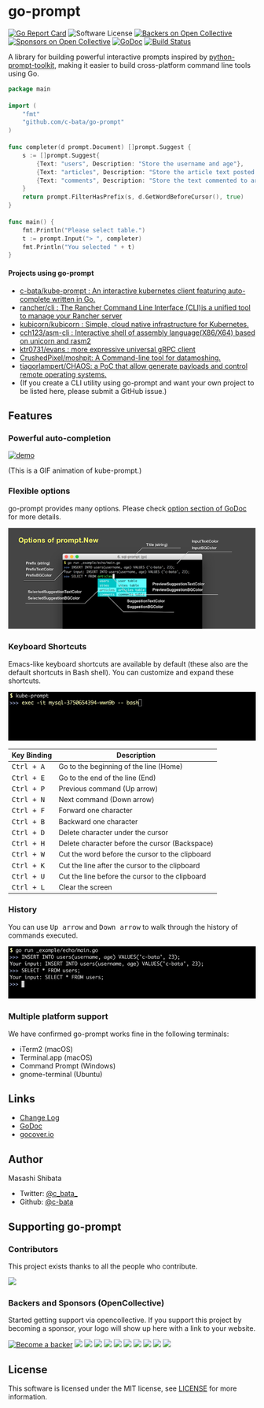 # go-prompt

[![Go Report Card](https://goreportcard.com/badge/github.com/c-bata/go-prompt)](https://goreportcard.com/report/github.com/c-bata/go-prompt)
![Software License](https://img.shields.io/badge/license-MIT-brightgreen.svg?style=flat-square)
[![Backers on Open Collective](https://opencollective.com/go-prompt/backers/badge.svg)](#backers) [![Sponsors on Open Collective](https://opencollective.com/go-prompt/sponsors/badge.svg)](#sponsors)
[![GoDoc](https://godoc.org/github.com/c-bata/go-prompt?status.svg)](https://godoc.org/github.com/c-bata/go-prompt) 
[![Build Status](https://travis-ci.org/c-bata/go-prompt.svg?branch=master)](https://travis-ci.org/c-bata/go-prompt)

A library for building powerful interactive prompts inspired by [python-prompt-toolkit](https://github.com/jonathanslenders/python-prompt-toolkit),
making it easier to build cross-platform command line tools using Go.

```go
package main

import (
	"fmt"
	"github.com/c-bata/go-prompt"
)

func completer(d prompt.Document) []prompt.Suggest {
	s := []prompt.Suggest{
		{Text: "users", Description: "Store the username and age"},
		{Text: "articles", Description: "Store the article text posted by user"},
		{Text: "comments", Description: "Store the text commented to articles"},
	}
	return prompt.FilterHasPrefix(s, d.GetWordBeforeCursor(), true)
}

func main() {
	fmt.Println("Please select table.")
	t := prompt.Input("> ", completer)
	fmt.Println("You selected " + t)
}
```

#### Projects using go-prompt

* [c-bata/kube-prompt : An interactive kubernetes client featuring auto-complete written in Go.](https://github.com/c-bata/kube-prompt)
* [rancher/cli : The Rancher Command Line Interface (CLI)is a unified tool to manage your Rancher server](https://github.com/rancher/cli)
* [kubicorn/kubicorn : Simple, cloud native infrastructure for Kubernetes.](https://github.com/kubicorn/kubicorn)
* [cch123/asm-cli : Interactive shell of assembly language(X86/X64) based on unicorn and rasm2](https://github.com/cch123/asm-cli)
* [ktr0731/evans : more expressive universal gRPC client](https://github.com/ktr0731/evans)
* [CrushedPixel/moshpit: A Command-line tool for datamoshing.](https://github.com/CrushedPixel/moshpit)
* [tiagorlampert/CHAOS: a PoC that allow generate payloads and control remote operating systems.](https://github.com/tiagorlampert/CHAOS)
* (If you create a CLI utility using go-prompt and want your own project to be listed here, please submit a GitHub issue.)

## Features

### Powerful auto-completion

[![demo](https://github.com/c-bata/assets/raw/master/go-prompt/kube-prompt.gif)](https://github.com/c-bata/kube-prompt)

(This is a GIF animation of kube-prompt.)

### Flexible options

go-prompt provides many options. Please check [option section of GoDoc](https://godoc.org/github.com/c-bata/go-prompt#Option) for more details.

[![options](https://github.com/c-bata/assets/raw/master/go-prompt/prompt-options.png)](#flexible-options)

### Keyboard Shortcuts

Emacs-like keyboard shortcuts are available by default (these also are the default shortcuts in Bash shell).
You can customize and expand these shortcuts.

[![keyboard shortcuts](https://github.com/c-bata/assets/raw/master/go-prompt/keyboard-shortcuts.gif)](#keyboard-shortcuts)

Key Binding          | Description
---------------------|---------------------------------------------------------
<kbd>Ctrl + A</kbd>  | Go to the beginning of the line (Home)
<kbd>Ctrl + E</kbd>  | Go to the end of the line (End)
<kbd>Ctrl + P</kbd>  | Previous command (Up arrow)
<kbd>Ctrl + N</kbd>  | Next command (Down arrow)
<kbd>Ctrl + F</kbd>  | Forward one character
<kbd>Ctrl + B</kbd>  | Backward one character
<kbd>Ctrl + D</kbd>  | Delete character under the cursor
<kbd>Ctrl + H</kbd>  | Delete character before the cursor (Backspace)
<kbd>Ctrl + W</kbd>  | Cut the word before the cursor to the clipboard
<kbd>Ctrl + K</kbd>  | Cut the line after the cursor to the clipboard
<kbd>Ctrl + U</kbd>  | Cut the line before the cursor to the clipboard
<kbd>Ctrl + L</kbd>  | Clear the screen

### History

You can use <kbd>Up arrow</kbd> and <kbd>Down arrow</kbd> to walk through the history of commands executed.

[![History](https://github.com/c-bata/assets/raw/master/go-prompt/history.gif)](#history)

### Multiple platform support

We have confirmed go-prompt works fine in the following terminals:

* iTerm2 (macOS)
* Terminal.app (macOS)
* Command Prompt (Windows)
* gnome-terminal (Ubuntu)

## Links

* [Change Log](./CHANGELOG.md)
* [GoDoc](http://godoc.org/github.com/c-bata/go-prompt)
* [gocover.io](https://gocover.io/github.com/c-bata/go-prompt)

## Author

Masashi Shibata

* Twitter: [@c\_bata\_](https://twitter.com/c_bata_/)
* Github: [@c-bata](https://github.com/c-bata/)

## Supporting go-prompt

### Contributors

This project exists thanks to all the people who contribute. 

<a href="https://github.com/c-bata/go-prompt/graphs/contributors"><img src="https://opencollective.com/go-prompt/contributors.svg?width=890&button=false" /></a>

### Backers and Sponsors (OpenCollective)

Started getting support via opencollective. If you support this project by becoming a sponsor, your logo will show up here with a link to your website.

[![Become a backer](https://opencollective.com/go-prompt/tiers/backer.svg?avatarHeight=64)](https://opencollective.com/go-prompt#backers)
<a href="https://opencollective.com/go-prompt/sponsor/0/website" target="_blank"><img src="https://opencollective.com/go-prompt/sponsor/0/avatar.svg"></a>
<a href="https://opencollective.com/go-prompt/sponsor/1/website" target="_blank"><img src="https://opencollective.com/go-prompt/sponsor/1/avatar.svg"></a>
<a href="https://opencollective.com/go-prompt/sponsor/2/website" target="_blank"><img src="https://opencollective.com/go-prompt/sponsor/2/avatar.svg"></a>
<a href="https://opencollective.com/go-prompt/sponsor/3/website" target="_blank"><img src="https://opencollective.com/go-prompt/sponsor/3/avatar.svg"></a>
<a href="https://opencollective.com/go-prompt/sponsor/4/website" target="_blank"><img src="https://opencollective.com/go-prompt/sponsor/4/avatar.svg"></a>
<a href="https://opencollective.com/go-prompt/sponsor/5/website" target="_blank"><img src="https://opencollective.com/go-prompt/sponsor/5/avatar.svg"></a>
<a href="https://opencollective.com/go-prompt/sponsor/6/website" target="_blank"><img src="https://opencollective.com/go-prompt/sponsor/6/avatar.svg"></a>
<a href="https://opencollective.com/go-prompt/sponsor/7/website" target="_blank"><img src="https://opencollective.com/go-prompt/sponsor/7/avatar.svg"></a>
<a href="https://opencollective.com/go-prompt/sponsor/8/website" target="_blank"><img src="https://opencollective.com/go-prompt/sponsor/8/avatar.svg"></a>
<a href="https://opencollective.com/go-prompt/sponsor/9/website" target="_blank"><img src="https://opencollective.com/go-prompt/sponsor/9/avatar.svg"></a>

## License

This software is licensed under the MIT license, see [LICENSE](./LICENSE) for more information.

